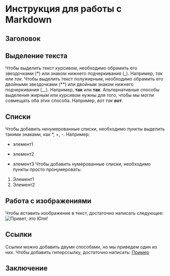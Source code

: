# Инструкция для работы с Markdown

## Заголовок

## Выделение текста

Чтобы выделить текст курсивом, необходимо обрамить его звездочками (*) или знаком нижнего подчеркивания (_). Например, *так* или _так_.
Чтобы выделить текст полужирным, необходимо обрамить его двойными звездочками (**) или двойным знаком нижнего подчеркивания (__).
Например, **так** или __так__.
Альтернативные способы выделения жирным или курсивом нужны для того, чтобы мы могли совмещать оба этих способа.
Например, *вот так __вот__*.

## Списки

Чтобы добавить ненумерованные списки, необходимо пункты выделить такими знаками, как *, +, -.
Например:
* элемент1
+ элемент2
- элемент3
Чтобы добавить нумерованные списки, необходимо пункты просто пронумеровать:
1. Элемент1
2. Элемент2

## Работа с изображениями

Чтобы вставить изображение в текст, достаточно написать следующее:
![Привет, это Юля!](Юля11.jpeg)

## Ссылки

Ссылки можно добавить двумя способами, но мы приведем один из них.
Чтобы добавить гиперссылку, достаточно написать:
[Пример](https://istina.msu.ru/profile/Julia_Babykina/)

## Заключение

##